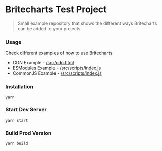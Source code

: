 # Britecharts Test Project

> Small example repository that shows the different ways Britecharts can be added to your projects

### Usage
Check different examples of how to use Britecharts:
* CDN Example - [/src/cdn.html](https://github.com/britecharts/britecharts-test-project/blob/main/src/cdn.html)
* ESModules Example - [/src/scripts/index.js](https://github.com/britecharts/britecharts-test-project/blob/main/src/scripts/index.js)
* CommonJS Example - [/src/scripts/index.js](https://github.com/britecharts/britecharts-test-project/blob/main/src/scripts/index.js)

### Installation
```
yarn
```

### Start Dev Server
```
yarn start
```

### Build Prod Version
```
yarn build
```